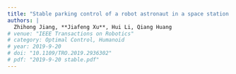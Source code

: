 ```yaml
---
title: "Stable parking control of a robot astronaut in a space station based on human dynamics"
authors: |
  Zhihong Jiang, **Jiafeng Xu**, Hui Li, Qiang Huang
# venue: "IEEE Transactions on Robotics"
# category: Optimal Control, Humanoid
# year: 2019-9-20
# doi: "10.1109/TRO.2019.2936302"
# pdf: "2019-9-20 stable.pdf"
---
```

